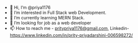- 👋 Hi, I’m @priya1176
- 👀 I’m interested in Full Stack web Development.
- 🌱 I’m currently learning MERN Stack.
- 💞️ I’m looking for job as a web developer
- 📫 How to reach me - pritypriya1176@gmail.com, Linkedin-
     https://www.linkedin.com/in/prity-priyadarshini-006598272/
